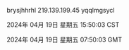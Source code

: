 brysjhhrhl 219.139.199.45 yqqlmgsycl

2024年 04月 19日 星期五 15:50:03 CST

2024年 04月 19日 星期五 07:50:03 GMT
